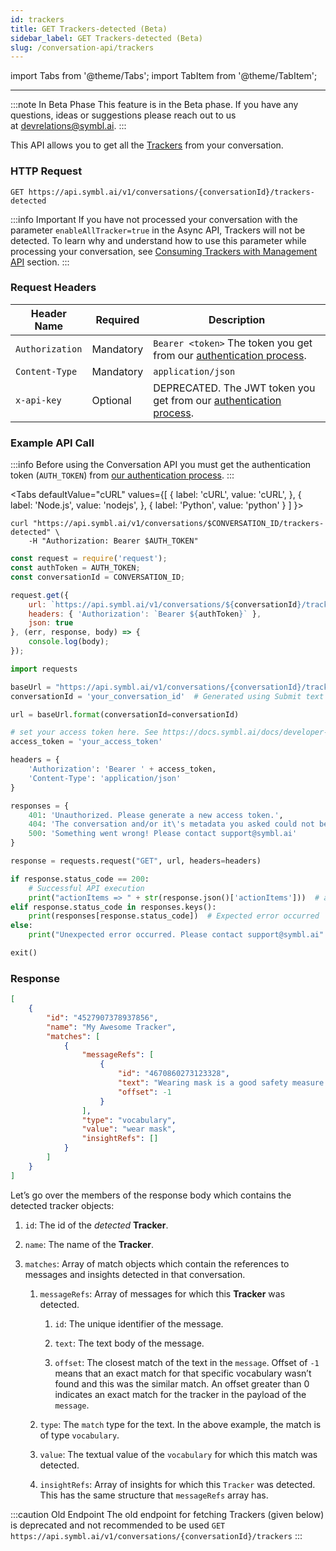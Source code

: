 ```yaml
---
id: trackers
title: GET Trackers-detected (Beta)
sidebar_label: GET Trackers-detected (Beta)
slug: /conversation-api/trackers
---
```

import Tabs from '@theme/Tabs';
import TabItem from '@theme/TabItem';

---

:::note In Beta Phase
This feature is in the Beta phase. If you have any questions, ideas or suggestions please reach out to us at devrelations@symbl.ai.
:::

This API allows you to get all the [Trackers](/docs/concepts/trackers) from your conversation. 

### HTTP Request

`GET https://api.symbl.ai/v1/conversations/{conversationId}/trackers-detected`

:::info Important
If you have not processed your conversation with the parameter `enableAllTracker=true` in the Async API, Trackers will not be detected. To learn why and understand how to use this parameter while processing your conversation, see [Consuming Trackers with Management API](/docs/management-api/trackers/overview#step-2-submit-files-using-async-api-with-enablealltrackers-flag) section. 
:::

### Request Headers

Header Name  | Required | Description
---------- | ------- |  ------- |
```Authorization``` | Mandatory | `Bearer <token>` The token you get from our [authentication process](/docs/developer-tools/authentication).
```Content-Type	``` | Mandatory | `application/json`
```x-api-key``` | Optional | DEPRECATED. The JWT token you get from our [authentication process](/docs/developer-tools/authentication).



### Example API Call

:::info
Before using the Conversation API you must get the authentication token (`AUTH_TOKEN`) from [our authentication process](/docs/developer-tools/authentication).
:::


<Tabs
  defaultValue="cURL"
  values={[
    { label: 'cURL', value: 'cURL', },
    { label: 'Node.js', value: 'nodejs', },
    { label: 'Python', value: 'python' }
  ]
}>
<TabItem value="cURL">

```shell
curl "https://api.symbl.ai/v1/conversations/$CONVERSATION_ID/trackers-detected" \
    -H "Authorization: Bearer $AUTH_TOKEN"
```

</TabItem>

<TabItem value="nodejs">

```js
const request = require('request');
const authToken = AUTH_TOKEN;
const conversationId = CONVERSATION_ID;

request.get({
    url: `https://api.symbl.ai/v1/conversations/${conversationId}/trackers-detected`,
    headers: { 'Authorization': `Bearer ${authToken}` },
    json: true
}, (err, response, body) => {
    console.log(body);
});
```

</TabItem>
<TabItem value="python">

```py
import requests

baseUrl = "https://api.symbl.ai/v1/conversations/{conversationId}/trackers-detected"
conversationId = 'your_conversation_id'  # Generated using Submit text end point

url = baseUrl.format(conversationId=conversationId)

# set your access token here. See https://docs.symbl.ai/docs/developer-tools/authentication
access_token = 'your_access_token'

headers = {
    'Authorization': 'Bearer ' + access_token,
    'Content-Type': 'application/json'
}

responses = {
    401: 'Unauthorized. Please generate a new access token.',
    404: 'The conversation and/or it\'s metadata you asked could not be found, please check the input provided',
    500: 'Something went wrong! Please contact support@symbl.ai'
}

response = requests.request("GET", url, headers=headers)

if response.status_code == 200:
    # Successful API execution
    print("actionItems => " + str(response.json()['actionItems']))  # actionsItems object containing actionItem id, text, type, score, messageIds, phrases, definitive, entities, assignee
elif response.status_code in responses.keys():
    print(responses[response.status_code])  # Expected error occurred
else:
    print("Unexpected error occurred. Please contact support@symbl.ai" + ", Debug Message => " + str(response.text))

exit()
```

</TabItem>
</Tabs>
    

### Response

```json
[
    {
        "id": "4527907378937856",
        "name": "My Awesome Tracker",
        "matches": [
            {
                "messageRefs": [
                    {
                        "id": "4670860273123328",
                        "text": "Wearing mask is a good safety measure.",
                        "offset": -1
                    }
                ],
                "type": "vocabulary",
                "value": "wear mask",
                "insightRefs": []
            }
        ]
    }
]
```

Let’s go over the members of the response body which contains the detected tracker objects:

1.  `id`: The id of the _detected_ **Tracker**.
    
2.  `name`: The name of the **Tracker**.
    
3.  `matches`: Array of match objects which contain the references to messages and insights detected in that conversation.
    
    1.  `messageRefs`: Array of messages for which this **Tracker** was detected.
        
        1.  `id`: The unique identifier of the message. 
            
        2.  `text`: The text body of the message. 
            
        3.  `offset`: The closest match of the text in the `message`. Offset of `-1` means that an exact match for that specific vocabulary wasn’t found and this was the similar match. An offset greater than 0 indicates an exact match for the tracker in the payload of the `message`.
            
    2.  `type`: The `match` type for the text. In the above example, the match is of type `vocabulary`. 
        
    3.  `value`: The textual value of the `vocabulary` for which this match was detected.
        
    4.  `insightRefs`: Array of insights for which this `Tracker` was detected. This has the same structure that `messageRefs` array has.

:::caution Old Endpoint
The old endpoint for fetching Trackers (given below) is deprecated and not recommended to be used
`GET https://api.symbl.ai/v1/conversations/{conversationId}/trackers`
:::
